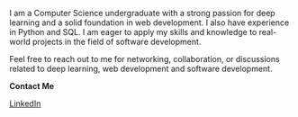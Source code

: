 I am a Computer Science undergraduate with a strong passion for deep learning and a solid foundation in web development. I also have experience in Python and SQL. I am eager to apply my skills and knowledge to real-world projects in the field of software development.

Feel free to reach out to me for networking, collaboration, or discussions related to deep learning, web development and software development.

**Contact Me**

[LinkedIn](https://www.linkedin.com/in/affan-younis-73410a24b)
